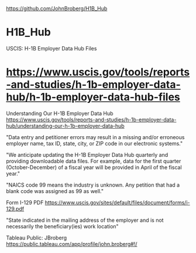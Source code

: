 https://github.com/JohnBroberg/H1B_Hub


# H1B_Hub
USCIS: H-1B Employer Data Hub Files


# https://www.uscis.gov/tools/reports-and-studies/h-1b-employer-data-hub/h-1b-employer-data-hub-files



Understanding Our H-1B Employer Data Hub
https://www.uscis.gov/tools/reports-and-studies/h-1b-employer-data-hub/understanding-our-h-1b-employer-data-hub

"Data entry and petitioner errors may result in a missing and/or erroneous employer name, tax ID, state, city, or ZIP code in our electronic systems."

"We anticipate updating the H-1B Employer Data Hub quarterly and providing downloadable data files. For example, data for the first quarter (October-December) of a fiscal year will be provided in April of the fiscal year."

"NAICS code 99 means the industry is unknown. Any petition that had a blank code was assigned as 99 as well."

Form I-129 PDF
https://www.uscis.gov/sites/default/files/document/forms/i-129.pdf

"State indicated in the mailing address of the employer and is not necessarily the beneficiary(ies) work location"

Tableau Public: JBroberg
https://public.tableau.com/app/profile/john.broberg#!/
